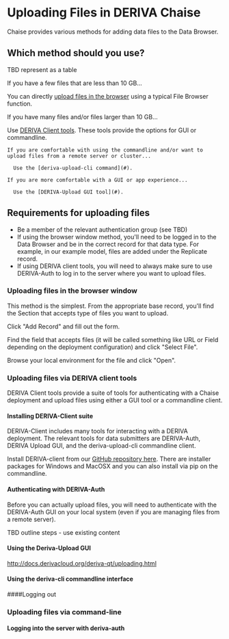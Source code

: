 # Uploading Files in DERIVA Chaise

Chaise provides various methods for adding data files to the Data Browser.



## Which method should you use?

TBD represent as a table

If you have a few files that are less than 10 GB...

You can directly [upload files in the browser](#) using a typical File Browser function.

If you have many files and/or files larger than 10 GB...

Use [DERIVA Client tools](#). These tools provide the options for GUI or commandline.

    If you are comfortable with using the commandline and/or want to upload files from a remote server or cluster...

      Use the [deriva-upload-cli command](#).

    If you are more comfortable with a GUI or app experience...

      Use the [DERIVA-Upload GUI tool](#).

## Requirements for uploading files

* Be a member of the relevant authentication group (see TBD)
* If using the browser window method, you'll need to be logged in to the Data Browser and be in the correct record for that data type. For example, in our example model, files are added under the Replicate record.
* If using DERIVA client tools, you will need to always make sure to use DERIVA-Auth to log in to the server where you want to upload files.

### Uploading files in the browser window

This method is the simplest. From the appropriate base record, you'll find the Section that accepts type of files you want to upload.

Click "Add Record" and fill out the form.

Find the field that accepts files (it will be called something like URL or Field depending on the deployment configuration) and click "Select File".

Browse your local environment for the file and click "Open".

### Uploading files via DERIVA client tools

DERIVA Client tools provide a suite of tools for authenticating with a Chaise deployment and upload files using either a GUI tool or a commandline client.

#### Installing DERIVA-Client suite

DERIVA-Client includes many tools for interacting with a DERIVA deployment. The relevant tools for data submitters are DERIVA-Auth, DERIVA Upload GUI, and the deriva-upload-cli commandline client.

Install DERIVA-client from our [GitHub repository here](https://github.com/informatics-isi-edu/deriva-client). There are installer packages for Windows and MacOSX and you can also install via pip on the commandline.

#### Authenticating with DERIVA-Auth

Before you can actually upload files, you will need to authenticate with the DERIVA-Auth GUI on your local system (even if you are managing files from a remote server).

TBD outline steps - use existing content

#### Using the Deriva-Upload GUI

http://docs.derivacloud.org/deriva-qt/uploading.html

#### Using the deriva-cli commandline interface

####Logging out

### Uploading files via command-line

#### Logging into the server with deriva-auth
